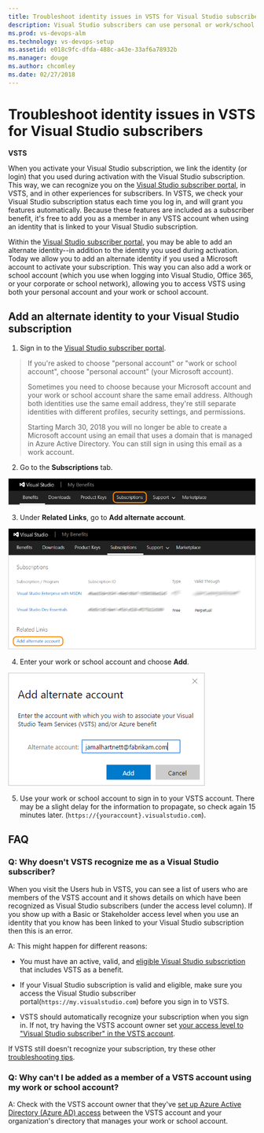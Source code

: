 ```yaml
---
title: Troubleshoot identity issues in VSTS for Visual Studio subscribers
description: Visual Studio subscribers can use personal or work/school identities in VSTS
ms.prod: vs-devops-alm
ms.technology: vs-devops-setup
ms.assetid: e018c9fc-dfda-488c-a43e-33af6a78932b
ms.manager: douge
ms.author: chcomley
ms.date: 02/27/2018
---
```

[//]: # (monikerRange: 'vsts')

# Troubleshoot identity issues in VSTS for Visual Studio subscribers

**VSTS**

When you activate your Visual Studio subscription, we link the identity (or login) that you used during activation with the Visual Studio subscription. This way,
we can recognize you on the [Visual Studio subscriber portal](https://my.visualstudio.com), in VSTS, and in other experiences for subscribers.
In VSTS, we check your Visual Studio subscription status each time you log in, and will grant you features automatically. Because these features are included
as a subscriber benefit, it's free to add you as a member in any VSTS account when using an identity that is linked to your Visual Studio subscription.

Within the [Visual Studio subscriber portal](https://my.visualstudio.com), you may be able to add an alternate identity--in addition to the identity you used during
activation. Today we allow you to add an alternate identity if you used a Microsoft account to activate your subscription. This way you can also add a
work or school account (which you use when logging into Visual Studio, Office 365, or your corporate or school network), allowing you to access VSTS using both
your personal account and your work or school account.

## Add an alternate identity to your Visual Studio subscription

1. Sign in to the [Visual Studio subscriber portal](https://my.visualstudio.com).

  > If you're asked to choose "personal account"
  > or "work or school account", choose "personal account" (your Microsoft account).
  >
  > Sometimes you need to choose because your Microsoft account and your work or school
  > account share the same email address. Although both identities use the same email address,
  > they're still separate identities with different profiles, security settings, and permissions.
  >
  > Starting March 30, 2018 you will no longer be able to create a Microsoft account using an email
  > that uses a domain that is managed in Azure Active Directory. You can still sign in using this
  > email as a work account.

2. Go to the **Subscriptions** tab.

  ![Choose Subscriptions](_img/link-msdn-subscription/choose-subscriptions-my-visual-studio-com-portal.png)

3. Under **Related Links**, go to **Add alternate account**.

  ![Under Related Links, go to Add alternate account](_img/link-msdn-subscription/add-alternate-account-my-visual-studio-com-portal.png)

4. Enter your work or school account and choose **Add**.

  ![Enter your work or school account](_img/link-msdn-subscription/enter-alternate-account-my-visual-studio-com-portal.png)

5. Use your work or school account to sign in to your VSTS account. 
There may be a slight delay for the information to propagate, so check again 15 minutes later.   (```https://{youraccount}.visualstudio.com```).

## FAQ

### Q:  Why doesn't VSTS recognize me as a Visual Studio subscriber?

When you visit the Users hub in VSTS, you can see a list of users who are members of the VSTS account and it shows details on which have been
recognized as Visual Studio subscribers (under the access level column). If you show up with a Basic or Stakeholder access level when you use an
identity that you know has been linked to your Visual Studio subscription then this is an error.

A: This might happen for different reasons:

* You must have an active, valid, and [eligible Visual Studio subscription](../accounts/faq-add-delete-users.md#EligibleMSDNSubscriptions) that includes VSTS as a benefit.

* If your Visual Studio subscription is valid and eligible, make sure you access the Visual Studio subscriber portal(```https://my.visualstudio.com```) before you sign in to VSTS.

* VSTS should automatically recognize your subscription when you sign in. If not, try having the VSTS account owner set [your access level to "Visual Studio subscriber" in the VSTS account](../accounts/add-account-users-assign-access-levels.md).

If VSTS still doesn't recognize your subscription, try these other
[troubleshooting tips](http://blogs.msdn.com/b/visualstudioalm/archive/2014/03/19/visual-studio-online-best-practices-troubleshooting-issues-with-the-quot-eligible-msdn-subscriber-license-type.aspx).

### Q:  Why can't I be added as a member of a VSTS account using my work or school account?

A:  Check with the VSTS account owner that they've
[set up Azure Active Directory (Azure AD) access](../accounts/access-with-azure-ad.md)
between the VSTS account and your organization's
directory that manages your work or school account.
